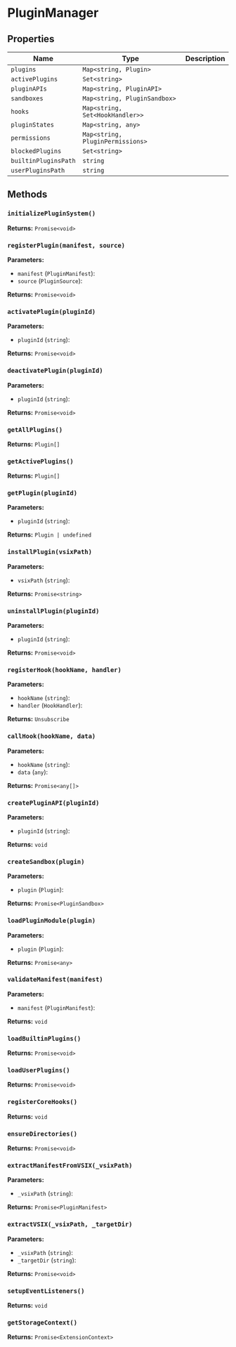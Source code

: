 # PluginManager

## Properties

| Name | Type | Description |
|------|------|-------------|
| `plugins` | `Map<string, Plugin>` |  |
| `activePlugins` | `Set<string>` |  |
| `pluginAPIs` | `Map<string, PluginAPI>` |  |
| `sandboxes` | `Map<string, PluginSandbox>` |  |
| `hooks` | `Map<string, Set<HookHandler>>` |  |
| `pluginStates` | `Map<string, any>` |  |
| `permissions` | `Map<string, PluginPermissions>` |  |
| `blockedPlugins` | `Set<string>` |  |
| `builtinPluginsPath` | `string` |  |
| `userPluginsPath` | `string` |  |

## Methods

### `initializePluginSystem()`

**Returns:** `Promise<void>`

### `registerPlugin(manifest, source)`

**Parameters:**

- `manifest` (`PluginManifest`): 
- `source` (`PluginSource`): 

**Returns:** `Promise<void>`

### `activatePlugin(pluginId)`

**Parameters:**

- `pluginId` (`string`): 

**Returns:** `Promise<void>`

### `deactivatePlugin(pluginId)`

**Parameters:**

- `pluginId` (`string`): 

**Returns:** `Promise<void>`

### `getAllPlugins()`

**Returns:** `Plugin[]`

### `getActivePlugins()`

**Returns:** `Plugin[]`

### `getPlugin(pluginId)`

**Parameters:**

- `pluginId` (`string`): 

**Returns:** `Plugin | undefined`

### `installPlugin(vsixPath)`

**Parameters:**

- `vsixPath` (`string`): 

**Returns:** `Promise<string>`

### `uninstallPlugin(pluginId)`

**Parameters:**

- `pluginId` (`string`): 

**Returns:** `Promise<void>`

### `registerHook(hookName, handler)`

**Parameters:**

- `hookName` (`string`): 
- `handler` (`HookHandler`): 

**Returns:** `Unsubscribe`

### `callHook(hookName, data)`

**Parameters:**

- `hookName` (`string`): 
- `data` (`any`): 

**Returns:** `Promise<any[]>`

### `createPluginAPI(pluginId)`

**Parameters:**

- `pluginId` (`string`): 

**Returns:** `void`

### `createSandbox(plugin)`

**Parameters:**

- `plugin` (`Plugin`): 

**Returns:** `Promise<PluginSandbox>`

### `loadPluginModule(plugin)`

**Parameters:**

- `plugin` (`Plugin`): 

**Returns:** `Promise<any>`

### `validateManifest(manifest)`

**Parameters:**

- `manifest` (`PluginManifest`): 

**Returns:** `void`

### `loadBuiltinPlugins()`

**Returns:** `Promise<void>`

### `loadUserPlugins()`

**Returns:** `Promise<void>`

### `registerCoreHooks()`

**Returns:** `void`

### `ensureDirectories()`

**Returns:** `Promise<void>`

### `extractManifestFromVSIX(_vsixPath)`

**Parameters:**

- `_vsixPath` (`string`): 

**Returns:** `Promise<PluginManifest>`

### `extractVSIX(_vsixPath, _targetDir)`

**Parameters:**

- `_vsixPath` (`string`): 
- `_targetDir` (`string`): 

**Returns:** `Promise<void>`

### `setupEventListeners()`

**Returns:** `void`

### `getStorageContext()`

**Returns:** `Promise<ExtensionContext>`

